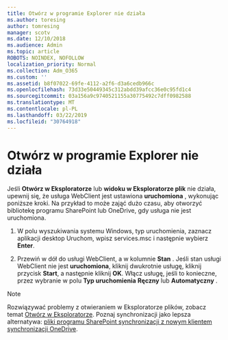 ```yaml
---
title: Otwórz w programie Explorer nie działa
ms.author: toresing
author: tomresing
manager: scotv
ms.date: 12/10/2018
ms.audience: Admin
ms.topic: article
ROBOTS: NOINDEX, NOFOLLOW
localization_priority: Normal
ms.collection: Adm_O365
ms.custom: ''
ms.assetid: b8f07022-69fe-4112-a2f6-d3a6cedb966c
ms.openlocfilehash: 73d33e50449345c312abdd39afcc36e0c95fd1c4
ms.sourcegitcommit: 03a156a9c9740521155a30775492c7dff0982588
ms.translationtype: MT
ms.contentlocale: pl-PL
ms.lasthandoff: 03/22/2019
ms.locfileid: "30764918"
---
```

# <a name="open-with-explorer-isnt-working"></a>Otwórz w programie Explorer nie działa

Jeśli **Otwórz w Eksploratorze** lub **widoku w Eksploratorze plik** nie działa, upewnij się, że usługa WebClient jest ustawiona **uruchomiona** , wykonując poniższe kroki. Na przykład to może zająć dużo czasu, aby otworzyć bibliotekę programu SharePoint lub OneDrive, gdy usługa nie jest uruchomiona. 
  
1. W polu wyszukiwania systemu Windows, typ uruchomienia, zaznacz aplikacji desktop Uruchom, wpisz services.msc i następnie wybierz **Enter**.
    
2. Przewiń w dół do usługi WebClient, a w kolumnie **Stan** . Jeśli stan usługi WebClient nie jest **uruchomiona**, kliknij dwukrotnie usługę, kliknij przycisk **Start**, a następnie kliknij **OK**. Włącz usługę, jeśli to konieczne, przez wybranie w polu **Typ uruchomienia** **Ręczny** lub **Automatyczny** . 
    
> [!NOTE]
> Rozwiązywać problemy z otwieraniem w Eksploratorze plików, zobacz temat [Otwórz w Eksploratorze](https://go.microsoft.com/fwlink/?linkid=871665). Poznaj synchronizacji jako lepsza alternatywa: [pliki programu SharePoint synchronizacji z nowym klientem synchronizacji OneDrive](https://go.microsoft.com/fwlink/?linkid=871666). 
  

